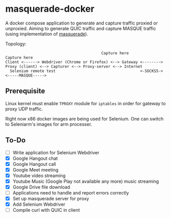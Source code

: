# masquerade-docker
A docker compose application to generate and capture traffic proxied or unproxied. Aiming to generate QUIC traffic and capture MASQUE traffic (using implementation of [masquerade](https://github.com/jromwu/masquerade/)). 

Topology:
```
                                          Capture here                           Capture here  
Client <------> Webdriver (Chrome or Firefox) <--> Gateway <--------> Proxy (client) <--> Capturer <--> Proxy-server <--> Internet
  Selenium remote test                                     <-SOCKS5->                <-----MASQUE----->           
```

## Prerequisite
Linux kernel must enable `TPROXY` module for `iptables` in order for gateway to proxy UDP traffic. 

Right now x86 docker images are being used for Selenium. One can switch to Seleniarm's images for arm processer.

## To-Do
- [ ] Write application for Selenium Webdriver
 - [x] Google Hangout chat
 - [x] Google Hangout call
 - [x] Google Meet meeting
 - [x] Youtube video streaming
 - [x] Youtube Music (Google Play not available any more) music streaming
 - [x] Google Drive file download
 - [ ] Applications need to handle and report errors correctly
- [x] Set up masquerade server for proxy
- [x] Add Selenium Webdriver
- [ ] Compile curl with QUIC in client
